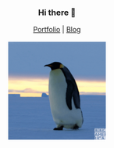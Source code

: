 <h3 align="center">Hi there 👋</h3>
<p align="center">
  <a href="https://www.lorenzweiss.de/">Portfolio</a> |
  <a href="https://www.lorenzweiss.de/blog">Blog</a>
  <br />
  <br />
  <img height="200px" src="https://github.com/loweisz/loweisz/blob/master/penguin.gif" />
</p>
<!--
**loweisz/loweisz** is a ✨ _special_ ✨ repository because its `README.md` (this file) appears on your GitHub profile.

Here are some ideas to get you started:

- 🔭 I’m currently working on ...
- 🌱 I’m currently learning ...
- 👯 I’m looking to collaborate on ...
- 🤔 I’m looking for help with ...
- 💬 Ask me about ...
- 📫 How to reach me: ...
- 😄 Pronouns: ...
- ⚡ Fun fact: ...
-->
